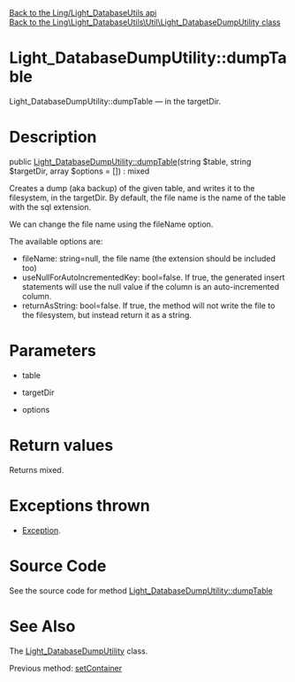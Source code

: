 [Back to the Ling/Light_DatabaseUtils api](https://github.com/lingtalfi/Light_DatabaseUtils/blob/master/doc/api/Ling/Light_DatabaseUtils.md)<br>
[Back to the Ling\Light_DatabaseUtils\Util\Light_DatabaseDumpUtility class](https://github.com/lingtalfi/Light_DatabaseUtils/blob/master/doc/api/Ling/Light_DatabaseUtils/Util/Light_DatabaseDumpUtility.md)


Light_DatabaseDumpUtility::dumpTable
================



Light_DatabaseDumpUtility::dumpTable — in the targetDir.




Description
================


public [Light_DatabaseDumpUtility::dumpTable](https://github.com/lingtalfi/Light_DatabaseUtils/blob/master/doc/api/Ling/Light_DatabaseUtils/Util/Light_DatabaseDumpUtility/dumpTable.md)(string $table, string $targetDir, array $options = []) : mixed




Creates a dump (aka backup) of the given table, and writes it to the filesystem,
in the targetDir.
By default, the file name is the name of the table with the sql extension.

We can change the file name using the fileName option.



The available options are:

- fileName: string=null, the file name (the extension should be included too)
- useNullForAutoIncrementedKey: bool=false.
     If true, the generated insert statements will use the null value if the column is an auto-incremented column.
- returnAsString: bool=false.
     If true, the method will not write the file to the filesystem, but instead return it
     as a string.




Parameters
================


- table

    

- targetDir

    

- options

    


Return values
================

Returns mixed.


Exceptions thrown
================

- [Exception](http://php.net/manual/en/class.exception.php).&nbsp;







Source Code
===========
See the source code for method [Light_DatabaseDumpUtility::dumpTable](https://github.com/lingtalfi/Light_DatabaseUtils/blob/master/Util/Light_DatabaseDumpUtility.php#L70-L147)


See Also
================

The [Light_DatabaseDumpUtility](https://github.com/lingtalfi/Light_DatabaseUtils/blob/master/doc/api/Ling/Light_DatabaseUtils/Util/Light_DatabaseDumpUtility.md) class.

Previous method: [setContainer](https://github.com/lingtalfi/Light_DatabaseUtils/blob/master/doc/api/Ling/Light_DatabaseUtils/Util/Light_DatabaseDumpUtility/setContainer.md)<br>

